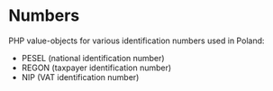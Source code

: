 # Numbers

PHP value-objects for various identification numbers used in Poland:

- PESEL (national identification number)
- REGON (taxpayer identification number)
- NIP (VAT identification number)